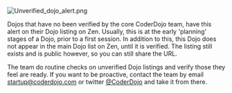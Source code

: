 ![Unverified\_dojo\_alert.png](../files/img/Unverified_dojo_alert.png
"Unverified_dojo_alert.png")

Dojos that have no been verified by the core CoderDojo team, have this
alert on their Dojo listing on Zen. Usually, this is at the early
'planning' stages of a Dojo, prior to a first session. In addition to
this, this Dojo does not appear in the main Dojo list on Zen, until it
is verified. The listing still exists and is public however, so you can
still share the URL.

The team do routine checks on unverified Dojo listings and verify those
they feel are ready. If you want to be proactive, contact the team by
email <startup@coderdojo.com> or twitter
[@CoderDojo](http://twitter.com/coderdojo) and take it from there.
